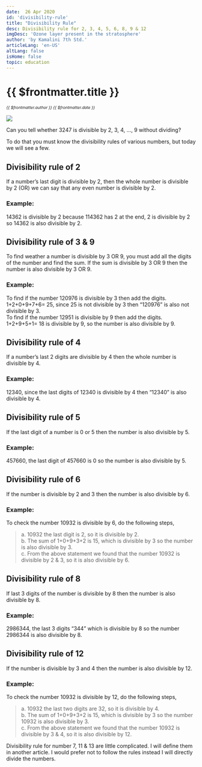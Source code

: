```yaml
---
date:  26 Apr 2020
id: 'divisibility-rule'
title: "Divisibility Rule"
desc: Divisibility rule for 2, 3, 4, 5, 6, 8, 9 & 12
imgDesc: 'Ozone layer present in the stratosphere'
author: 'by Kamalini 7th Std.'
articleLang: 'en-US'
altLang: false
isHome: false
topic: education
---
```


<altLang />

# {{ $frontmatter.title }}
<i style="font-size: 0.75em;"> {{ $frontmatter.author }} {{ $frontmatter.date }} </i>

![](/img/education/divisibility-rule/_thumbnail.png)

Can you tell whether 3247 is divisible by 2, 3, 4, …, 9 without dividing?

To do that you must know the divisibility rules of various numbers, but today we will see a few.

## Divisibility rule of 2
If a number’s last digit is divisible by 2, then the whole number is divisible by 2 (OR) we can say that any even number is divisible by 2.

### Example: 
14362 is divisible by 2 because 114362 has 2 at the end, 2 is divisible by 2 so 14362 is also divisible by 2.                       

## Divisibility rule of 3 & 9
To find weather a number is divisible by 3 OR 9, you must add all the digits of the number and find the sum. If the sum is divisible by 3 OR 9 then the number is also divisible by 3 OR 9.

### Example: 
To find if the number 120976 is divisible by 3 then add the digits.  
1+2+0+9+7+6= 25, since 25 is not divisible by 3 then “120976” is also not divisible by 3.  
To find if the number 12951 is divisible by 9 then add the digits.  
1+2+9+5+1= 18 is divisible by 9, so the number is also divisible by 9.  

## Divisibility rule of 4
If a number’s last 2 digits are divisible by 4 then the whole number is divisible by 4.

### Example: 
12340, since the last digits of 12340 is divisible by 4 then “12340” is also divisible by 4.

## Divisibility rule of 5
If the last digit of a number is 0 or 5 then the number is also divisible by 5.

### Example: 
457660, the last digit of 457660 is 0 so the number is also divisible by 5.

## Divisibility rule of 6
If the number is divisible by 2 and 3 then the number is also divisible by 6.

### Example: 
To check the number 10932 is divisible by 6, do the following steps,

> a. 10932 the last digit is 2, so it is divisible by 2.  
> b. The sum of 1+0+9+3+2 is 15, which is divisible by 3 so the number is also divisible by 3.  
> c. From the above statement we found that the number 10932 is divisible by 2 & 3, so it is also divisible by 6.  

## Divisibility rule of 8
If last 3 digits of the number is divisible by 8 then the  number is also divisible by 8.

### Example: 

2986344, the last 3 digits “344” which is divisible by 8 so the number 2986344 is also divisible by 8.
 
## Divisibility rule of 12
If the number is divisible by 3 and 4 then the number is also divisible by 12.

### Example: 
To check the number 10932 is divisible by 12, do the following steps,  

> a. 10932 the last two digits are 32, so it is divisible by 4.  
> b. The sum of 1+0+9+3+2 is 15, which is divisible by 3 so the number 10932 is also divisible by 3.  
> c. From the above statement we found that the number 10932 is divisible by 3 & 4, so it is also divisible by 12.  

Divisibility rule for number 7, 11 & 13 are little complicated. I will define them in another article. I would prefer not to follow the rules instead I will directly divide the numbers.
